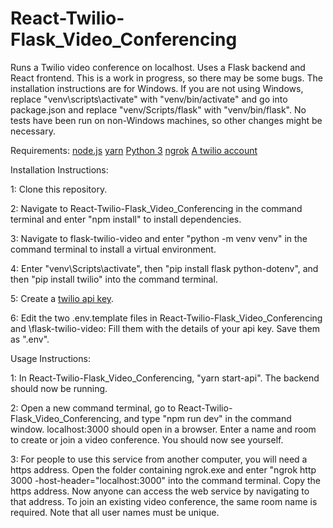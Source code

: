 # React-Twilio-Flask_Video_Conferencing
Runs a Twilio video conference on localhost. Uses a Flask backend and React frontend. This is a work in progress, so there may be some bugs. The installation instructions are for Windows. If you are not using Windows, replace "venv\scripts\activate" with "venv/bin/activate" and go into package.json and replace "venv/Scripts/flask" with "venv/bin/flask". No tests have been run on non-Windows machines, so other changes might be necessary.
 
 Requirements:
 [node.js](https://nodejs.org/en/download/)
 [yarn](https://classic.yarnpkg.com/en/docs/install/#windows-stable)
 [Python 3](https://www.python.org/downloads/)
 [ngrok](https://ngrok.com/download)
 [A twilio account](www.twilio.com/referral/Tyy8tr)
 
 Installation Instructions:
 
 1: Clone this repository.
 
 2: Navigate to React-Twilio-Flask_Video_Conferencing in the command terminal and enter "npm install" to install dependencies.
 
 3: Navigate to flask-twilio-video and enter "python -m venv venv" in the command terminal to install a virtual environment.
 
 4: Enter "venv\Scripts\activate", then "pip install flask python-dotenv", and then "pip install twilio" into the command terminal.
 
 5: Create a [twilio api key](https://www.twilio.com/console/video/project/api-keys).
 
 6: Edit the two .env.template files in React-Twilio-Flask_Video_Conferencing and \flask-twilio-video: Fill them with the details of your api key. Save them as ".env".
 
 Usage Instructions:
 
 1: In React-Twilio-Flask_Video_Conferencing, "yarn start-api". The backend should now be running.
 
 2: Open a new command terminal, go to React-Twilio-Flask_Video_Conferencing, and type "npm run dev" in the command window. localhost:3000 should open in a browser. Enter a name and room to create or join a video conference. You should now see yourself.
 
 3: For people to use this service from another computer, you will need a https address. Open the folder containing ngrok.exe and enter "ngrok http 3000 -host-header="localhost:3000" into the command terminal. Copy the https address. Now anyone can access the web service by navigating to that address. To join an existing video conference, the same room name is required. Note that all user names must be unique.
